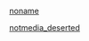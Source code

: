 
[noname](https://github.com/7900ms/noname)

[notmedia_deserted](https://github.com/7900ms/notmedia_deserted)
